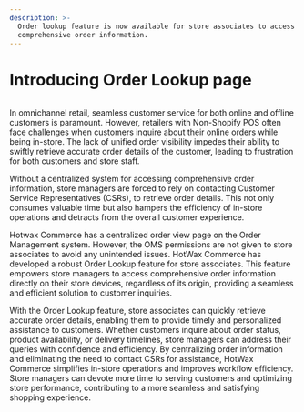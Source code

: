 ```yaml
---
description: >-
  Order lookup feature is now available for store associates to access
  comprehensive order information.
---
```


# Introducing Order Lookup page

<figure><img src="https://www.hotwax.co/hubfs/Order%20Lookup-1.png" alt=""><figcaption></figcaption></figure>

In omnichannel retail, seamless customer service for both online and offline customers is paramount. However, retailers with Non-Shopify POS often face challenges when customers inquire about their online orders while being in-store. The lack of unified order visibility impedes their ability to swiftly retrieve accurate order details of the customer, leading to frustration for both customers and store staff.

Without a centralized system for accessing comprehensive order information, store managers are forced to rely on contacting Customer Service Representatives (CSRs), to retrieve order details. This not only consumes valuable time but also hampers the efficiency of in-store operations and detracts from the overall customer experience.

Hotwax Commerce has a centralized order view page on the Order Management system. However, the OMS permissions are not given to store associates to avoid any unintended issues. HotWax Commerce has developed a robust Order Lookup feature for store associates. This feature empowers store managers to access comprehensive order information directly on their store devices, regardless of its origin, providing a seamless and efficient solution to customer inquiries.

With the Order Lookup feature, store associates can quickly retrieve accurate order details, enabling them to provide timely and personalized assistance to customers. Whether customers inquire about order status, product availability, or delivery timelines, store managers can address their queries with confidence and efficiency. By centralizing order information and eliminating the need to contact CSRs for assistance, HotWax Commerce simplifies in-store operations and improves workflow efficiency. Store managers can devote more time to serving customers and optimizing store performance, contributing to a more seamless and satisfying shopping experience.
